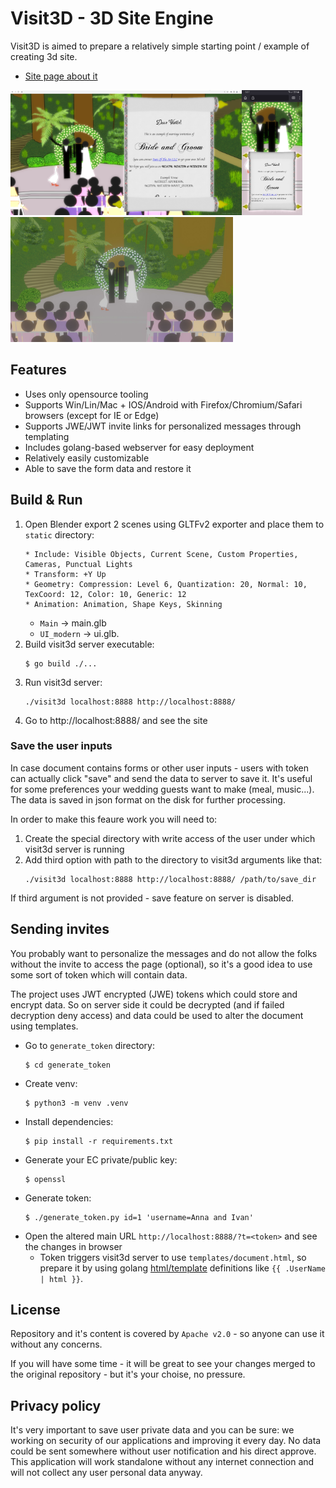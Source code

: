 # Visit3D - 3D Site Engine

Visit3D is aimed to prepare a relatively simple starting point / example of creating 3d site.

* [Site page about it](https://www.state-of-the-art.io/projects/visit3d/)

<img src="img/screenshot_desktop.jpg" height="200"/><img src="img/screenshot_mobile.jpg" height="200"/><img src="img/render.jpg" height="200"/>

## Features

* Uses only opensource tooling
* Supports Win/Lin/Mac + IOS/Android with Firefox/Chromium/Safari browsers (except for IE or Edge)
* Supports JWE/JWT invite links for personalized messages through templating
* Includes golang-based webserver for easy deployment
* Relatively easily customizable
* Able to save the form data and restore it

## Build & Run

1. Open Blender export 2 scenes using GLTFv2 exporter and place them to `static` directory:
   ```
   * Include: Visible Objects, Current Scene, Custom Properties, Cameras, Punctual Lights
   * Transform: +Y Up
   * Geometry: Compression: Level 6, Quantization: 20, Normal: 10, TexCoord: 12, Color: 10, Generic: 12
   * Animation: Animation, Shape Keys, Skinning
   ```
   * `Main` -> main.glb
   * `UI_modern` -> ui.glb.
2. Build visit3d server executable:
   ```
   $ go build ./...
   ```
3. Run visit3d server:
   ```
   ./visit3d localhost:8888 http://localhost:8888/
   ```
4. Go to http://localhost:8888/ and see the site

### Save the user inputs

In case document contains forms or other user inputs - users with token can actually click "save"
and send the data to server to save it. It's useful for some preferences your wedding guests want
to make (meal, music...). The data is saved in json format on the disk for further processing.

In order to make this feaure work you will need to:
1. Create the special directory with write access of the user under which visit3d server is running
2. Add third option with path to the directory to visit3d arguments like that:
   ```
   ./visit3d localhost:8888 http://localhost:8888/ /path/to/save_dir
   ```

If third argument is not provided - save feature on server is disabled.

## Sending invites

You probably want to personalize the messages and do not allow the folks without the invite to
access the page (optional), so it's a good idea to use some sort of token which will contain data.

The project uses JWT encrypted (JWE) tokens which could store and encrypt data. So on server side
it could be decrypted (and if failed decryption deny access) and data could be used to alter the
document using templates.

* Go to `generate_token` directory:
   ```
   $ cd generate_token
   ```
* Create venv:
   ```
   $ python3 -m venv .venv
   ```
* Install dependencies:
   ```
   $ pip install -r requirements.txt
   ```
* Generate your EC private/public key:
   ```
   $ openssl 
   ```
* Generate token:
   ```
   $ ./generate_token.py id=1 'username=Anna and Ivan'
   ```
* Open the altered main URL `http://localhost:8888/?t=<token>` and see the changes in browser
   * Token triggers visit3d server to use `templates/document.html`, so prepare it by using golang
     [html/template](https://pkg.go.dev/html/template) definitions like `{{ .UserName | html }}`.

## License

Repository and it's content is covered by `Apache v2.0` - so anyone can use it without any concerns.

If you will have some time - it will be great to see your changes merged to the original repository -
but it's your choise, no pressure.

## Privacy policy

It's very important to save user private data and you can be sure: we working on security
of our applications and improving it every day. No data could be sent somewhere without
user notification and his direct approve. This application will work standalone without
any internet connection and will not collect any user personal data anyway.
